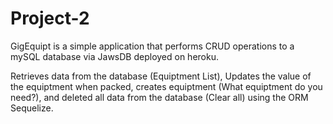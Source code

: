 # Project-2

GigEquipt is a simple application that performs CRUD operations to a mySQL database via JawsDB deployed on heroku.

Retrieves data from the database (Equiptment List), Updates the value of the equiptment when packed, creates equiptment (What equiptment do you need?), and deleted all data from the database (Clear all) using the ORM Sequelize.